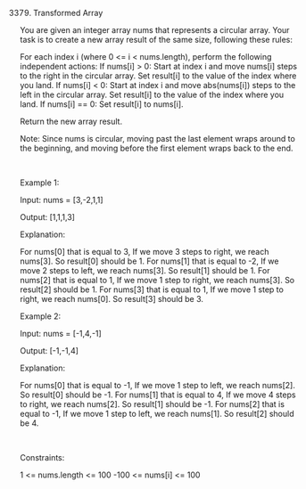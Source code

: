 3379. Transformed Array

You are given an integer array nums that represents a circular array. Your task is to create a new array result of the same size, following these rules:

For each index i (where 0 <= i < nums.length), perform the following independent actions:
If nums[i] > 0: Start at index i and move nums[i] steps to the right in the circular array. Set result[i] to the value of the index where you land.
If nums[i] < 0: Start at index i and move abs(nums[i]) steps to the left in the circular array. Set result[i] to the value of the index where you land.
If nums[i] == 0: Set result[i] to nums[i].

Return the new array result.

Note: Since nums is circular, moving past the last element wraps around to the beginning, and moving before the first element wraps back to the end.

 

Example 1:

Input: nums = [3,-2,1,1]

Output: [1,1,1,3]

Explanation:

For nums[0] that is equal to 3, If we move 3 steps to right, we reach nums[3]. So result[0] should be 1.
For nums[1] that is equal to -2, If we move 2 steps to left, we reach nums[3]. So result[1] should be 1.
For nums[2] that is equal to 1, If we move 1 step to right, we reach nums[3]. So result[2] should be 1.
For nums[3] that is equal to 1, If we move 1 step to right, we reach nums[0]. So result[3] should be 3.

Example 2:

Input: nums = [-1,4,-1]

Output: [-1,-1,4]

Explanation:

For nums[0] that is equal to -1, If we move 1 step to left, we reach nums[2]. So result[0] should be -1.
For nums[1] that is equal to 4, If we move 4 steps to right, we reach nums[2]. So result[1] should be -1.
For nums[2] that is equal to -1, If we move 1 step to left, we reach nums[1]. So result[2] should be 4.

 

Constraints:

1 <= nums.length <= 100
-100 <= nums[i] <= 100